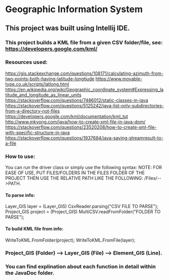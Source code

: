 # Geographic Information System

## This project was built using Intellij IDE.

### This project builds a KML file from a given CSV folder/file, see: https://developers.google.com/kml/

### Resources used:
https://gis.stackexchange.com/questions/108171/calculating-azimuth-from-two-points-both-having-latitude-longtiude
https://www.movable-type.co.uk/scripts/latlong.html
https://en.wikipedia.org/wiki/Geographic_coordinate_system#Expressing_latitude_and_longitude_as_linear_units
https://stackoverflow.com/questions/7486012/static-classes-in-java
https://stackoverflow.com/questions/5125242/java-list-only-subdirectories-from-a-directory-not-files
https://developers.google.com/kml/documentation/kml_tut
http://www.mkyong.com/java/how-to-create-xml-file-in-java-dom/
https://stackoverflow.com/questions/23520208/how-to-create-xml-file-with-specific-structure-in-java
https://stackoverflow.com/questions/1937684/java-saving-streamresult-to-a-file

### How to use:

You can run the driver class or simply use the following syntax:
NOTE: FOR EASE OF USE, PUT FILES/FOLDERS IN THE FILES FOLDER OF THE PROJECT THEN USE THE RELATIVE PATH LIKE THE FOLLOWING: /Files/-->PATH.

#### To parse info:
Layer_GIS layer = (Layer_GIS) CsvReader.parsing("CSV FILE TO PARSE"); 
Project_GIS project = (Project_GIS) MultiCSV.readFromFolder("FOLDER TO PARSE");

#### To build KML file from info:
WriteToKML.FromFolder(project);
WriteToKML.FromFile(layer);

### Project_GIS (Folder) --> Layer_GIS (File) --> Element_GIS (Line).
### You can find explination about each function in detail within the JavaDoc folder.